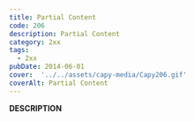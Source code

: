 ```yaml
---
title: Partial Content
code: 206
description: Partial Content
category: 2xx
tags:
  - 2xx
pubDate: 2014-06-01
cover:  '../../assets/capy-media/Capy206.gif'
coverAlt: Partial Content
---
```


__DESCRIPTION__